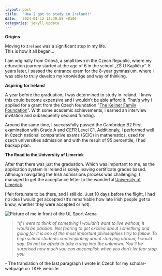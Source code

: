 ```yaml
---
layout: post
title:  "How I got to study in Ireland!"
date:   2024-01-12 12:39:08 +0100
categories: jekyll update
---
```


**Origins**

Moving to `Ireland` was a significant step in my life.  
This is how it all began...

I am originally from Orlová, a small town in the Czech Republic, where my education journey started at the age of 6 in the school „ZŠ U Kapličky“. 5 years later, I passed the entrance exam for the 8-year gymnasium, where I was able to truly develop my knowledge and way of thinking.

**Aspiring for Ireland**

A year before the graduation, I was determined to study in Ireland. I knew this could become expensive and I wouldn't be able afford it. That's why I applied for a grant from the Czech foundation "[The Kellner Family Foundation](https://www.kellnerfoundation.cz/univerzity/stipendiste/adam-urban)". With some academic achievements, I earned an interview invitation and subsequently secured funding.

Around the same time, I successfully passed the Cambridge B2 First examination with Grade A and CEFR Level C1. Additionaly, I performed well in Czech national comparative exams (SCIO) in mathematics, used for czech universities admission and with the result of 95 percentile, I had backup plan.

**The Road to the University of Limerick**

After that there was just the graduation. Which was important to me, as the application system in Ireland is solely leaving certificate grades based. 
Although navigating the Irish admissions process was challenging, I managed to get the acceptance letter to the wonderful [University of Limerick](https://www.ul.ie/).

I felt fortunate to be there, and I still do. Just 10 days before the flight, I had no idea I would get accepted (It’s remarkable how late Irish people get to know, whether they were accepted or not).

![Picture of me in front of the UL Sport Arena](/portfolio/images/picMeULsport.jpg)

>_“If I were to think of something I wouldn’t want to live without, it would be passion. Not fearing to get excited about something and going for it is one of the most important philosophies I try to follow. To high school students contemplating about studying abroad, I would say: Do not be afraid to take a step into the unknown. You’ll be surprised how much you can accomplish when you don’t let fear stop you._

\- The translation of the last paragraph I wrote in Czech for my scholar-webpage on TKFF website: